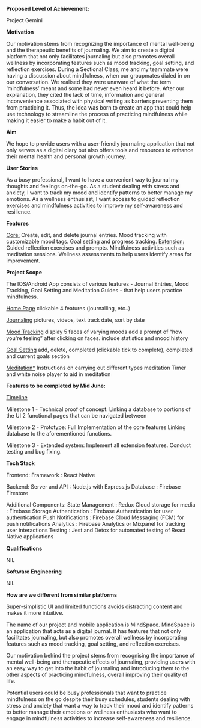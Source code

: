 **Proposed Level of Achievement:**

Project Gemini

**Motivation** 

Our motivation stems from recognizing the importance of mental well-being and the therapeutic benefits of journaling. We aim to create a digital platform that not only facilitates journaling but also promotes overall wellness by incorporating features such as mood tracking, goal setting, and reflection exercises. During a Sectional Class, me and my teammate were having a discussion about mindfulness, when our groupmates dialed in on our conversation. We realised they were unaware of what the term ‘mindfulness’ meant and some had never even heard it before. After our explanation, they cited the lack of time, information and general inconvenience associated with physical writing as barriers preventing them from practicing it. Thus, the idea was born to create an app that could help use technology to streamline the process of practicing mindfulness while making it easier to make a habit out of it. 


**Aim**

We hope to provide users with a user-friendly journaling application that not only serves as a digital diary but also offers tools and resources to enhance their mental health and personal growth journey.


**User Stories**

As a busy professional, I want to have a convenient way to journal my thoughts and feelings on-the-go.
As a student dealing with stress and anxiety, I want to track my mood and identify patterns to better manage my emotions.
As a wellness enthusiast, I want access to guided reflection exercises and mindfulness activities to improve my self-awareness and resilience.

**Features**

<ins>Core:</ins>
Create, edit, and delete journal entries.
Mood tracking with customizable mood tags.
Goal setting and progress tracking.
<ins>Extension:</ins>
Guided reflection exercises and prompts.
Mindfulness activities such as meditation sessions.
Wellness assessments to help users identify areas for improvement. 


**Project Scope**

The IOS/Android App consists of various features - Journal Entries, Mood Tracking, Goal Setting and Meditation Guides - that help users practice mindfulness. 

<ins>Home Page</ins>
clickable 4 features (journalling, etc..)

<ins>Journaling</ins>
pictures, videos, text 
track date, sort by date 

<ins>Mood Tracking</ins>
display 5 faces of varying moods
add a prompt of “how you're feeling” after clicking on faces. 
include statistics and mood history

<ins>Goal Setting</ins>
add, delete, completed (clickable tick to complete), 
completed and current goals section 

<ins>Meditation*</ins>
Instructions on carrying out different types meditation
Timer and white noise player to aid in meditation

**Features to be completed by Mid June:**

<ins>Timeline</ins>

Milestone 1 - Technical proof of concept:
Linking a database to portions of the UI
2 functional pages that can be navigated between 

Milestone 2 - Prototype:
Full Implementation of the core features
Linking database to the aforementioned functions. 

Milestone 3 - Extended system:
Implement all extension features.
Conduct testing and bug fixing.

**Tech Stack**

Frontend: 
Framework : React Native 

Backend: 
Server and API : Node.js with Express.js 
Database : Firebase Firestore 

Additional Components: 
State Management : Redux 
Cloud storage for media : Firebase Storage 
Authentication : Firebase Authentication for user authentication 
Push Notifications : Firebase Cloud Messaging (FCM) for push notifications 
Analytics : Firebase Analytics or Mixpanel for tracking user interactions 
Testing : Jest and Detox for automated testing of React Native applications


**Qualifications**

NIL 

**Software Engineering**

NIL 


**How are we different from similar platforms**

Super-simplistic UI and limited functions avoids distracting content and makes it more intuitive.

The name of our project and mobile application is MindSpace. MindSpace is an application that acts as a digital journal. It has features that not only facilitates journaling, but also promotes overall wellness by incorporating features such as mood tracking, goal setting, and reflection exercises. 

Our motivation behind the project stems from recognising the importance of mental well-being and therapeutic effects of journaling, providing users with an easy way to get into the habit of journaling and introducing them to the other aspects of practicing mindfulness, overall improving their quality of life. 

Potential users could be busy professionals that want to practice mindfulness on the go despite their busy schedules, students dealing with stress and anxiety that want a way to track their mood and identify patterns to better manage their emotions or wellness enthusiasts who want to engage in mindfulness activities to increase self-awareness and resilience. 





